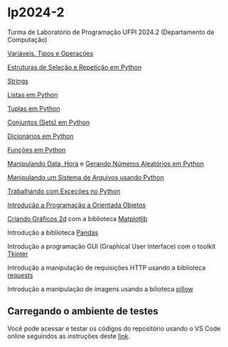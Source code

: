 # lp2024-2

Turma de Laboratório de Programação UFPI 2024.2 (Departamento de Computação)

[Variáveis, Tipos e Operações](https://github.com/armandossrecife/lp2024-2/blob/main/docs/variaveis.md)

[Estruturas de Seleção e Repetição em Python](https://github.com/armandossrecife/lp2024-2/blob/main/docs/selecao_repeticao.md)

[Strings](https://github.com/armandossrecife/lp2024-2/blob/main/docs/strings.md)

[Listas em Python](https://github.com/armandossrecife/lp2024-2/blob/main/docs/listas.md)

[Tuplas em Python](https://github.com/armandossrecife/lp2024-2/blob/main/docs/tuplas.md)

[Conjuntos (Sets) em Python](https://github.com/armandossrecife/lp2024-2/blob/main/docs/sets.md)

[Dicionários em Python](https://github.com/armandossrecife/lp2024-2/blob/main/docs/dicionarios.md)

[Funções em Python](https://github.com/armandossrecife/lp2024-2/blob/main/docs/funcoes.md)

[Manipulando Data, Hora](https://github.com/armandossrecife/lp2024-2/blob/main/docs/data.md) e [Gerando Números Aleatórios em Python](https://github.com/armandossrecife/lp2024-2/blob/main/docs/randomico.md)

[Manipulando um Sistema de Arquivos usando Python](https://github.com/armandossrecife/lp2024-2/blob/main/docs/arquivos.md)

[Trabalhando com Exceções no Python](https://github.com/armandossrecife/lp2024-2/blob/main/docs/excecoes.md)

[Introdução a Programação a Orientada Objetos](https://github.com/armandossrecife/lp2024-2/blob/main/docs/poo.md)

[Criando Gráficos 2d](https://github.com/armandossrecife/lp2024-2/blob/main/matplotlib_basic.ipynb) com a biblioteca [Matplotlib](https://matplotlib.org/)

Introdução a biblioteca [Pandas](https://pandas.pydata.org/)

Introdução a programação GUI (Graphical User Interface) com o toolkit [Tkinter](https://github.com/armandossrecife/mytkinter)

Introdução a manipulação de requisições HTTP usando a biblioteca [requests](https://requests.readthedocs.io/en/latest/)

Introdução a manipulação de imagens usando a bilioteca [pillow](https://pillow.readthedocs.io/en/stable/)

## Carregando o ambiente de testes

Você pode acessar e testar os códigos do repositório usando o VS Code online seguindos as instruções deste [link](https://github.com/armandossrecife/lp2024-2/blob/main/docs/acesso_vscode.md). 

